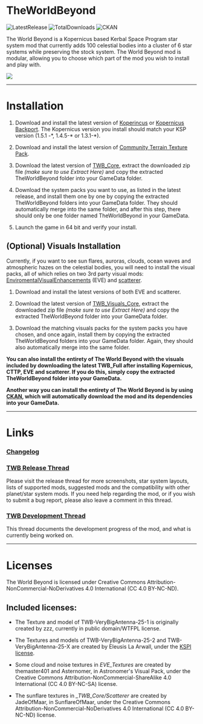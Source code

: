 # TheWorldBeyond

![LatestRelease](https://img.shields.io/github/release/TheProtagonists/TheWorldBeyond.svg?style=for-the-badge&label=Latest+Release&colorA=222222&colorB=00b2ff)
![TotalDownloads](https://img.shields.io/github/downloads/TheProtagonists/TheWorldBeyond/total.svg?style=for-the-badge&colorA=222222&colorB=00b2ff)
![CKAN](https://img.shields.io/badge/CKAN-Indexed-8b16ff.svg?style=for-the-badge&colorA=222222)

The World Beyond is a Kopernicus based Kerbal Space Program star system mod that currently adds 100 celestial bodies into a cluster of 6 star systems while preserving the stock system. The World Beyond mod is modular, allowing you to choose which part of the mod you wish to install and play with.

![](https://i.imgur.com/yO4kIGn.jpg)

----

# Installation

1. Download and install the latest version of [Koperincus](https://github.com/Kopernicus/Kopernicus/releases/) or [Kopernicus Backport](https://github.com/Kopernicus/Kopernicus-Backport/releases). The Kopernicus version you install should match your KSP version (1.5.1 -\*, 1.4.5-\* or 1.3.1-*).

2. Download and install the latest version of [Community Terrain Texture Pack](https://github.com/Galileo88/Community-Terrain-Texture-Pack/releases).

3. Download the latest version of [TWB_Core](https://github.com/TheProtagonists/TheWorldBeyond/releases/latest), extract the downloaded zip file *(make sure to use Extract Here)* and copy the extracted TheWorldBeyond folder into your GameData folder.

4. Download the system packs you want to use, as listed in the latest release, and install them one by one by copying the extracted TheWorldBeyond folders into your GameData folder. They should automatically merge into the same folder, and after this step, there should only be one folder named TheWorldBeyond in your GameData.

5. Launch the game in 64 bit and verify your install.

## (Optional) Visuals Installation

Currently, if you want to see sun flares, auroras, clouds, ocean waves and atmospheric hazes on the celestial bodies, you will need to install the visual packs, all of which relies on two 3rd party visual mods: [EnviromentalVisualEnhancements](https://github.com/WazWaz/EnvironmentalVisualEnhancements/releases) (EVE) and [scatterer](https://github.com/LGhassen/Scatterer/releases).

1. Download and install the latest versions of both EVE and scatterer.

2. Download the latest version of [TWB_Visuals_Core](https://github.com/TheProtagonists/TheWorldBeyond/releases/latest), extract the downloaded zip file *(make sure to use Extract Here)* and copy the extracted TheWorldBeyond folder into your GameData folder.

3. Download the matching visuals packs for the system packs you have chosen, and once again, install them by copying the extracted TheWorldBeyond folders into your GameData folder. Again, they should also automatically merge into the same folder.

**You can also install the entirety of The World Beyond with the visuals included by downloading the latest TWB_Full after installing Kopernicus, CTTP, EVE and scatterer. If you do this, simply copy the extracted TheWorldBeyond folder into your GameData.**

**Another way you can install the entirety of The World Beyond is by using [CKAN](https://forum.kerbalspaceprogram.com/index.php?/topic/154922-*), which will automatically download the mod and its dependencies into your GameData.**

----

# Links

### [Changelog](https://github.com/TheProtagonists/TheWorldBeyond/blob/master/changelog.txt)

### [TWB Release Thread](https://forum.kerbalspaceprogram.com/index.php?/topic/175432-*)

Please visit the release thread for more screenshots, star system layouts, lists of supported mods, suggested mods and the compatibility with other planet/star system mods. If you need help regarding the mod, or if you wish to submit a bug report, please also leave a comment in this thread.

### [TWB Development Thread](https://forum.kerbalspaceprogram.com/index.php?/topic/167706-*)

This thread documents the development progress of the mod, and what is currently being worked on.

----

# Licenses

The World Beyond is licensed under Creative Commons Attribution-NonCommercial-NoDerivatives 4.0 International (CC 4.0 BY-NC-ND).

## Included licenses:

* The Texture and model of TWB-VeryBigAntenna-25-1 is originally created by zzz, currently in public domain/WTFPL license.

* The Textures and models of TWB-VeryBigAntenna-25-2 and TWB-VeryBigAntenna-25-X are created by Eleusis La Arwall, under the [KSPI license](https://github.com/FractalUK/KSPInterstellar/blob/develop/FNPlugin/License.md).

* Some cloud and noise textures in *EVE_Textures* are created by themaster401 and Asternomer, in Astronomer's Visual Pack, under the Creative Commons Attribution-NonCommercial-ShareAlike 4.0 International (CC 4.0 BY-NC-SA) license.

* The sunflare textures in *_TWB_Core/Scatterer* are created by JadeOfMaar, in SunflareOfMaar, under the Creative Commons Attribution-NonCommercial-NoDerivatives 4.0 International (CC 4.0 BY-NC-ND) license.
